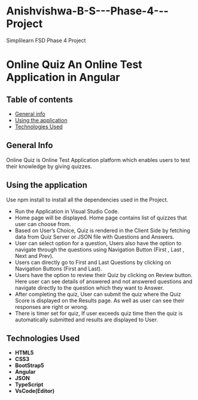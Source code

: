 # Anishvishwa-B-S---Phase-4---Project
Simplilearn FSD Phase 4 Project

# Online Quiz An Online Test Application in Angular

## Table of contents
- [General info](#general-info)
- [Using the application](#using-the-application)
- [Technologies Used](#technologies-used)

## General Info
Online Quiz is Online Test Application platform which enables users to test their knowledge by giving quizzes.

## Using the application

 Use npm install to install all the dependencies used in the Project.

- Run the Application in Visual Studio Code.
- Home page will be displayed. Home page contains list of quizzes that user can choose from.
- Based on User’s Choice, Quiz is rendered in the Client Side by fetching data from Quiz Server or JSON file with Questions and Answers.  
- User can select option for a question, Users also have the option to navigate through the questions using Navigation Button (First , Last , Next and Prev).
- Users can directly go to First and Last Questions by clicking on Navigation Buttons (First and Last).
- Users have the option to review their Quiz by clicking on Review button. Here user can see details of answered and not answered questions and navigate directly to the question   which they want to Answer.
- After completing the quiz, User can submit the quiz where the Quiz Score is displayed on the Results page. As well as user can see their responses are right or wrong.
- There is timer set for quiz, If user exceeds quiz time then the quiz is automatically submitted and results are displayed to User.

## Technologies Used
- <b>HTML5</b><br>
- <b>CSS3</b><br>
- <b>BootStrap5</b><br>
- <b>Angular</b><br>
- <b>JSON</b><br>
- <b>TypeScript</b><br>
- <b>VsCode(Editor)</b>
